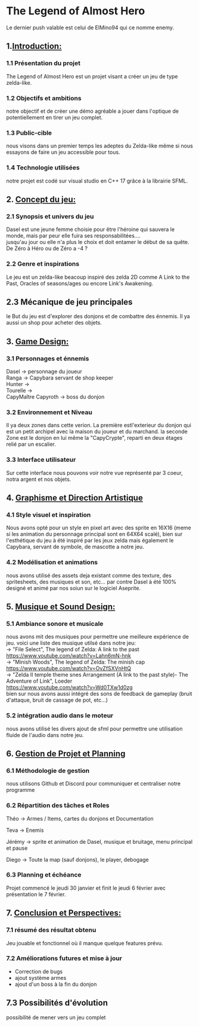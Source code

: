 # The Legend of Almost Hero   

Le dernier push valable est celui de ElMino94 qui ce nomme enemy.

## 1.<ins>Introduction: </ins>   


### 1.1 Présentation du projet   
The Legend of Almost Hero est un projet visant a créer un jeu de type zelda-like.   

### 1.2 Objectifs et ambitions   
notre objectif et de créer une démo agréable a jouer dans l'optique de potentiellement en tirer un jeu complet.  

### 1.3 Public-cible   
nous visons dans un premier temps les adeptes du Zelda-like même si nous essayons de faire un jeu accessible pour tous.   

### 1.4 Technologie utilisées   
notre projet est codé sur visual studio en C++ 17 grâce à la librairie SFML.   

## 2. <ins>Concept du jeu: </ins>   

###  2.1 Synopsis et univers du jeu   
Dasel est une jeune femme choisie pour être l'héroine qui sauvera le monde, mais par peur elle fuira ses responsabilitées....   
jusqu'au jour ou elle n'a plus le choix et doit entamer le début de sa quête. De Zéro à Héro ou de Zéro a -4 ?
   
### 2.2 Genre et inspirations   
Le jeu est un zelda-like beacoup inspiré des zelda 2D comme A Link to the Past, Oracles of seasons/ages ou encore Link's Awakening.   

## 2.3 Mécanique de jeu principales   
le But du jeu est d'explorer des donjons et de combattre des énnemis. Il ya aussi un shop pour acheter des objets.   

## 3. <ins>Game Design:</ins>    
### 3.1 Personnages et énnemis   
Dasel -> personnage du joueur   
Ranga -> Capybara servant de shop keeper   
Hunter ->   
Tourelle ->   
CapyMaître Capyroth -> boss du donjon

### 3.2 Environnement et Niveau   
Il ya deux zones dans cette verion. La première estl'exterieur du donjon qui est un petit archipel avec la maison du joueur et du marchand. la seconde Zone est le donjon en lui même la "CapyCrypte", reparti en deux étages relié par un escalier.   

### 3.3 Interface utilisateur   
Sur cette interface nous pouvons voir notre vue représenté par 3 coeur, notra argent et nos objets.   

## 4. <ins>Graphisme et Direction Artistique</ins>  
   
### 4.1 Style visuel et inspiration   
Nous avons opté pour un style en pixel art avec des sprite en 16X16 (meme si les animation du personnage principal sont en 64X64 scalé), bien sur l'esthétique du jeu à été inspiré par les jeux zelda mais également le Capybara, servant de symbole, de mascotte a notre jeu.   

### 4.2 Modélisation et animations   
nous avons utilisé des assets deja existant comme des texture, des spritesheets, des musiques et son, etc... par contre Dasel à été 100% designé et animé par nos soiun sur le logiciel Aseprite.    

## 5. <ins>Musique et Sound Design: </ins>   
### 5.1 Ambiance sonore et musicale     
nous avons mit des musiques pour permettre une meilleure expérience de jeu. voici une liste des musique utilsé dans notre jeu:   
-> "File Select", The legend of Zelda: A link to the past   
https://www.youtube.com/watch?v=Lahn6mN-hnk   
-> "Minish Woods", The legend of Zelda: The minish cap   
https://www.youtube.com/watch?v=OvZfSXVnHtQ   
-> "Zelda II temple theme snes Arrangement (A link to the past style)- The Adventure of Link", Loeder   
https://www.youtube.com/watch?v=Wd0TXw1d0zg   
bien sur nous avons aussi intégré des sons de feedback de gameplay (bruit d'attaque, bruit de cassage de pot, etc...)   

### 5.2 intégration audio dans le moteur   
nous avons utilisé les divers ajout de sfml pour permettre une utilisation fluide de l'audio dans notre jeu.   

## 6. <ins> Gestion de Projet et Planning   
### 6.1 Méthodologie de gestion   
nous utilisons Github et Discord pour communiquer et centraliser notre programme

### 6.2 Répartition des tâches et Roles   
Théo ->   Armes / Items, cartes du donjons et Documentation

Teva ->   Enemis

Jérémy ->  sprite et animation de Dasel, musique et bruitage, menu principal et pause

Diego -> Toute la map (sauf donjons), le player, debogage

### 6.3 Planning et échéance   
Projet commencé le jeudi 30 janvier et finit le jeudi 6 février avec présentation le 7 février.   


## 7. <ins>Conclusion et Perspectives: </ins>   
### 7.1 résumé des résultat obtenu   
Jeu jouable et fonctionnel où il manque quelque features prévu.

### 7.2 Améliorations futures et mise à jour   
- Correction de bugs
- ajout système armes
- ajout d'un boss à la fin du donjon

## 7.3 Possibilités d'évolution   
possibilité de mener vers un jeu complet























